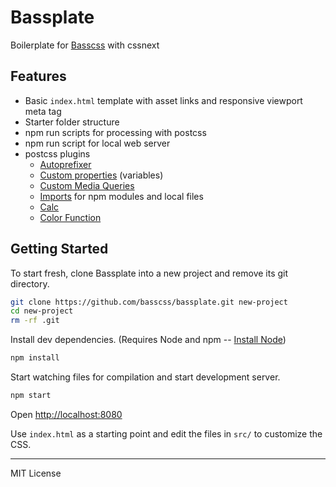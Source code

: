 # Bassplate
Boilerplate for [Basscss](http://basscss.com) with cssnext

## Features

- Basic `index.html` template with asset links and responsive viewport meta tag
- Starter folder structure
- npm run scripts for processing with postcss
- npm run script for local web server
- postcss plugins
  - [Autoprefixer](https://github.com/postcss/autoprefixer)
  - [Custom properties](http://www.w3.org/TR/css-variables/) (variables)
  - [Custom Media Queries](http://dev.w3.org/csswg/mediaqueries/#custom-mq)
  - [Imports](https://github.com/postcss/postcss-import) for npm modules and local files
  - [Calc](https://github.com/postcss/postcss-calc)
  - [Color Function](http://dev.w3.org/csswg/css-color/#modifying-colors)

## Getting Started

To start fresh, clone Bassplate into a new project and remove its git directory.

``` bash
git clone https://github.com/basscss/bassplate.git new-project
cd new-project
rm -rf .git
```

Install dev dependencies. (Requires Node and npm -- [Install Node](http://nodejs.org/download/))

``` bash
npm install
```

Start watching files for compilation and start development server.

``` bash
npm start
```

Open <http://localhost:8080>

Use `index.html` as a starting point and edit the files in `src/` to customize the CSS.

---

MIT License

